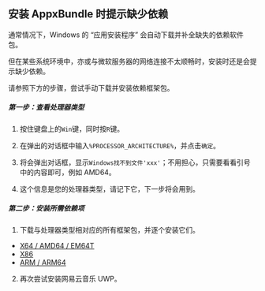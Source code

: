 ## 安装 AppxBundle 时提示缺少依赖

通常情况下，Windows 的 “应用安装程序” 会自动下载并补全缺失的依赖软件包。

但在某些系统环境中，亦或与微软服务器的网络连接不太顺畅时，安装时还是会提示缺少依赖。

请参照下方的步骤，尝试手动下载并安装依赖框架包。

##### 第一步：查看处理器类型

1. 按住键盘上的`Win`键，同时按`R`键。

2. 在弹出的对话框中输入`%PROCESSOR_ARCHITECTURE%`，并点击`确定`。

3. 将会弹出对话框，显示`Windows找不到文件'xxx'`；不用担心，只需要看看引号中的内容即可，例如 AMD64。

4. 这个信息是您的处理器类型，请记下它，下一步将会用到。

##### 第二步：安装所需依赖项

1. 下载与处理器类型相对应的所有框架包，并逐个安装它们。

-  [X64 / AMD64 / EM64T](../../../tree/main/dependencies/x64)
-  [X86](../../../tree/main/dependencies/x86)
-  [ARM / ARM64](../../../tree/main/dependencies/arm)

2. 再次尝试安装网易云音乐 UWP。
